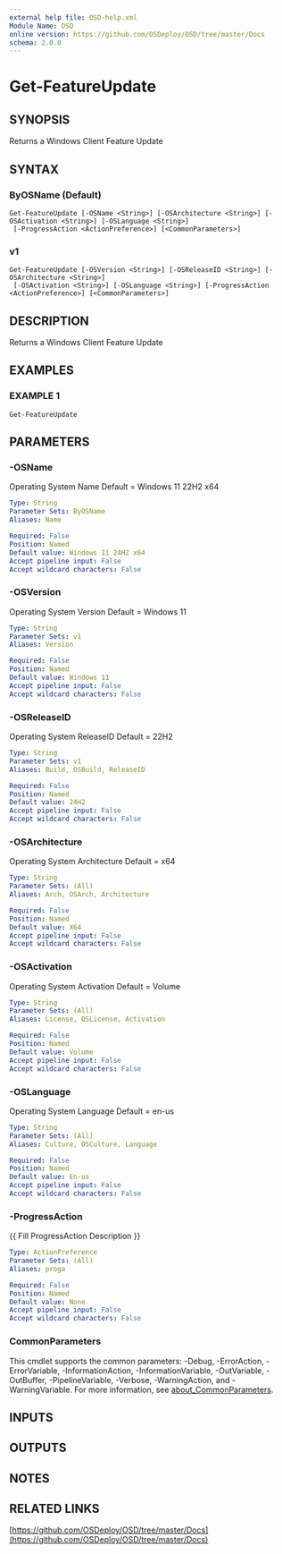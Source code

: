 ```yaml
---
external help file: OSD-help.xml
Module Name: OSD
online version: https://github.com/OSDeploy/OSD/tree/master/Docs
schema: 2.0.0
---
```


# Get-FeatureUpdate

## SYNOPSIS
Returns a Windows Client Feature Update

## SYNTAX

### ByOSName (Default)
```
Get-FeatureUpdate [-OSName <String>] [-OSArchitecture <String>] [-OSActivation <String>] [-OSLanguage <String>]
 [-ProgressAction <ActionPreference>] [<CommonParameters>]
```

### v1
```
Get-FeatureUpdate [-OSVersion <String>] [-OSReleaseID <String>] [-OSArchitecture <String>]
 [-OSActivation <String>] [-OSLanguage <String>] [-ProgressAction <ActionPreference>] [<CommonParameters>]
```

## DESCRIPTION
Returns a Windows Client Feature Update

## EXAMPLES

### EXAMPLE 1
```
Get-FeatureUpdate
```

## PARAMETERS

### -OSName
Operating System Name
Default = Windows 11 22H2 x64

```yaml
Type: String
Parameter Sets: ByOSName
Aliases: Name

Required: False
Position: Named
Default value: Windows 11 24H2 x64
Accept pipeline input: False
Accept wildcard characters: False
```

### -OSVersion
Operating System Version
Default = Windows 11

```yaml
Type: String
Parameter Sets: v1
Aliases: Version

Required: False
Position: Named
Default value: Windows 11
Accept pipeline input: False
Accept wildcard characters: False
```

### -OSReleaseID
Operating System ReleaseID
Default = 22H2

```yaml
Type: String
Parameter Sets: v1
Aliases: Build, OSBuild, ReleaseID

Required: False
Position: Named
Default value: 24H2
Accept pipeline input: False
Accept wildcard characters: False
```

### -OSArchitecture
Operating System Architecture
Default = x64

```yaml
Type: String
Parameter Sets: (All)
Aliases: Arch, OSArch, Architecture

Required: False
Position: Named
Default value: X64
Accept pipeline input: False
Accept wildcard characters: False
```

### -OSActivation
Operating System Activation
Default = Volume

```yaml
Type: String
Parameter Sets: (All)
Aliases: License, OSLicense, Activation

Required: False
Position: Named
Default value: Volume
Accept pipeline input: False
Accept wildcard characters: False
```

### -OSLanguage
Operating System Language
Default = en-us

```yaml
Type: String
Parameter Sets: (All)
Aliases: Culture, OSCulture, Language

Required: False
Position: Named
Default value: En-us
Accept pipeline input: False
Accept wildcard characters: False
```

### -ProgressAction
{{ Fill ProgressAction Description }}

```yaml
Type: ActionPreference
Parameter Sets: (All)
Aliases: proga

Required: False
Position: Named
Default value: None
Accept pipeline input: False
Accept wildcard characters: False
```

### CommonParameters
This cmdlet supports the common parameters: -Debug, -ErrorAction, -ErrorVariable, -InformationAction, -InformationVariable, -OutVariable, -OutBuffer, -PipelineVariable, -Verbose, -WarningAction, and -WarningVariable. For more information, see [about_CommonParameters](http://go.microsoft.com/fwlink/?LinkID=113216).

## INPUTS

## OUTPUTS

## NOTES

## RELATED LINKS

[https://github.com/OSDeploy/OSD/tree/master/Docs](https://github.com/OSDeploy/OSD/tree/master/Docs)

